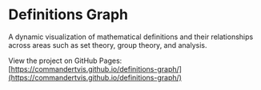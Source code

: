 # Definitions Graph

A dynamic visualization of mathematical definitions and their relationships across areas such as set theory, group theory, and analysis.

View the project on GitHub Pages: [https://commandertvis.github.io/definitions-graph/](https://commandertvis.github.io/definitions-graph/)

